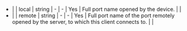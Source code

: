  * |       | local         | string  | -              | -             | Yes          | Full port name opened by the device.                                                                  |       |
 * |       | remote        | string  | -              | -             | Yes          | Full port name of the port remotely opened by the server, to which this client connects to.           |       |
